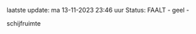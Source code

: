 laatste update: 
ma 13-11-2023 23:46   uur 
Status: FAALT - geel - 
<div class="service Y">schijfruimte</div>